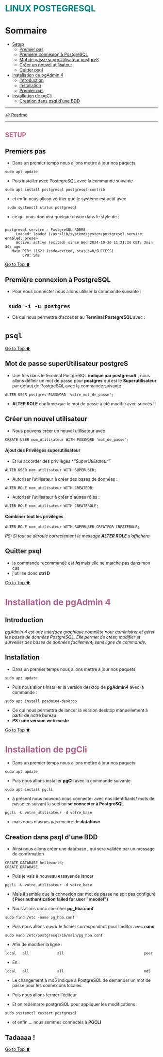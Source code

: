 <h1 style="color: #008080;">LINUX POSTEGRESQL </h1>

# Sommaire

- [Setup](#setup)
  - [Premier pas](#premiers-pas)
  - [Première connexion à PostgreSQL](#premiers-pas)
  - [Mot de passe superUtilisateur postgreS](#premiers-pas)
  - [Créer un nouvel utilisateur](#premiers-pas)
  - [Quitter psql](#premiers-pas)
- [Installation de pgAdmin 4](#pgadmin4)
  - [Introduction](#premiers-pas)
  - [Installation](#premiers-pas)
  - [Premier pas](#premiers-pas)
- [Installation de pgCli](#pgcli)
  - [Creation dans psql d'une BDD](#premiers-pas)

---

[↩️ Readme](/README.md)

---

<h2 style="color: #ab638c" id="setup"> SETUP </h2>

## Premiers pas

- Dans un premier temps nous allons mettre à jour nos paquets

`sudo apt update`

- Puis installer avec PostegreSQL avec la commande suivante

`sudo apt install postgresql postgresql-contrib`

- et enfin nous allosn vérifier que le système est actif avec

` sudo systemctl status postgresql`

- ce qui nous donnera quelque chsoe dans le style de :

```

postgresql.service - PostgreSQL RDBMS
     Loaded: loaded (/usr/lib/systemd/system/postgresql.service; enabled; prese>
     Active: active (exited) since Wed 2024-10-30 11:21:34 CET; 2min 30s ago
   Main PID: 11621 (code=exited, status=0/SUCCESS)
        CPU: 5ms

```

[Go to Top ⬆️](#sommaire)

## Première connexion à PostgreSQL

- Pour nous connecter nous allons utiliser la commande suivante :

## ` sudo -i -u postgres`

- Ce qui nous permettra d'accéder au **Terminal PostegreSQL** avec :

# `psql`

[Go to Top ⬆️](#sommaire)

## Mot de passe superUtilisateur postgreS

- Une fois dans le terminal PostgreSQL **indiqué par postgres=#** , nous allons définir un mot de passe pour **postgres** qui est le **Superutilisateur** par défaut de PostgreSQL avec la commande suivante :

`ALTER USER postgres PASSWORD 'votre_mot_de_passe';`

- **ALTER ROLE** confirme que le mot de passe à été modifié avec succès !!

## Créer un nouvel utilisateur

- Nous pouvons créer un nouvel utilisateur avec

`CREATE USER nom_utilisateur WITH PASSWORD 'mot_de_passe';`

#### Ajout des Privilèges superutilisateur

- Et lui accorder des privilèges \*_"SuperUtilisateur"_`

`ALTER USER nom_utilisateur WITH SUPERUSER;`

- Autoriser l’utilisateur à créer des bases de données :

`ALTER ROLE nom_utilisateur WITH CREATEDB;`

- Autoriser l’utilisateur à créer d'autres rôles :

`ALTER ROLE nom_utilisateur WITH CREATEROLE;`

#### Combiner tout les privilèges

`ALTER ROLE nom_utilisateur WITH SUPERUSER CREATEDB CREATEROLE;`

_PS: Si tout se déroule correctement le message **ALTER ROLE** s'affichera_

## Quitter psql

- la commande recommandé est **/q** mais elle ne marche pas dans mon cas
- j'utilise donc **ctrl D**

[Go to Top ⬆️](#sommaire)

<h1 style="color: #ab638c" id="pgadmin4"> Installation de pgAdmin 4 </h1>

## Introduction

_pgAdmin 4 est une interface graphique complète pour administrer et gérer les bases de données PostgreSQL. Elle permet de créer, modifier et surveiller des bases de données facilement, sans ligne de commande._

## Installation

- Dans un premier temps nous allons mettre à jour nos paquets

`sudo apt update`

- Puis nous allons installer la version desktop de **pgAdmin4** avec la commande :

`sudo apt install pgadmin4-desktop `

- Ce qui nous permettra de lancer la version desktop manuellement à partir de notre bureau
- **PS : une version web existe**

[Go to Top ⬆️](#sommaire)

<h1 style="color: #ab638c" id="pgcli"> Installation de pgCli </h1>

- Dans un premier temps nous allons mettre à jour nos paquets

`sudo apt update`

- Puis nous allons installer **pgCli** avec la commande suivante

`sudo apt install pgcli`

- à présent nous pouvons nous connecter avec nos identifiants/ mots de passe en suivant la section **se connecter à PostgreSQL**

`pgcli -U votre_utilisateur -d votre_base`

- mais nous n'avons pas encore de **database**

## Creation dans psql d'une BDD

- Ainsi nous allons créer une database , qui sera validée par un message de confirmation

```
CREATE DATABASE helloworld;
CREATE DATABASE
```

- Puis je vais à nouveau essayer de lancer

`pgcli -U votre_utilisateur -d votre_base`

- Mais il semble que la connexion par mot de passe ne soit pas configuré **( Peer authentication failed for user "meodel")**

- Nous allons donc chercher **pg_hba.conf**

`sudo find /etc -name pg_hba.conf`

- Puis nous allons ouvrir le fichier correspondant pour l'éditor avec **nano**

`sudo nano /etc/postgresql/16/main/pg_hba.conf`

- Afin de modifier la ligne :

`local   all             all                                     peer`

- En :

`local   all             all                                     md5`

- Le changement à md5 indique à PostgreSQL de demander un mot de passe pour les connexions locales.

- Puis nous allons fermer l'éditeur

- Et on redémarre postgreSQL pour appliquer les modifications :

`sudo systemctl restart postgresql`

- et enfin ... nous sommes connectés à **PGCLI**

## Tadaaaa !

[Go to Top ⬆️](#sommaire)
